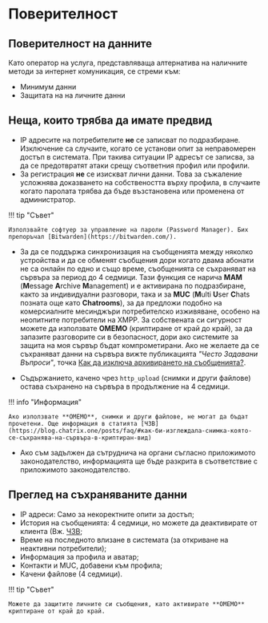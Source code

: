 # Поверителност

## Поверителност на данните

Като оператор на услуга, представляваща алтернатива на наличните методи за интернет комуникация, се стреми към:

- Минимум данни
- Защитата на на личните данни

## Неща, които трябва да имате предвид

- IP адресите на потребителите **не** се записват по подразбиране. Изключение са случаите, когато се установи опит за неправомерен достъп в системата. При такива ситуации IP адресът се записва, за да се предотвратят атаки срещу съответния профил или профили.
- За регистрация **не** се изискват лични данни. Това за съжаление усложнява доказването на собствеността върху профила, в случаите когато паролата трябва да бъде възстановена или променена от администратор.

!!! tip "Съвет"

    Използвайте софтуер за управление на пароли (Password Manager). Бих препоръчал [Bitwarden](https://bitwarden.com/).

- За да се поддържа синхронизация на съобщенията между няколко устройства и да се обменят съобщения дори когато двама абонати не са онлайн по едно и също време, съобщенията се съхраняват на сървъра за период до 4 седмици. Тази функция се нарича **MAM** (**M**essage **A**rchive **M**anagement) и е активирана по подразбиране, както за индивидуални разговори, така и за **MUC** (**M**ulti **U**ser **C**hats позната още като **Chatrooms**), за да предложи подобно на комерсиалните месинджъри потребителско изживяване, особено на неопитните потребители на XMPP. За собствената си сигурност можете да използвате **OMEMO** (криптиране от край до край), за да запазите разговорите си в безопасност, дори ако системите за защита на моя сървър бъдат компрометирани. Ако не желаете да се съхраняват данни на сървъра вижте публикацията *"Често Задавани Въпроси"*, точка [Как да изключа архивирането на съобщенията?](https://blog.chatrix.one/posts/faq/#как-да-изключа-архивирането-на-съобщенията).

- Съдържанието, качено чрез `http_upload` (снимки и други файлове) остава съхранено на сървъра в продължение на 4 седмици.

!!! info "Информация"

    Ако използвате **OMEMO**, снимки и други файлове, не могат да бъдат прочетени. Още информация в статията [ЧЗВ](https://blog.chatrix.one/posts/faq/#как-би-изглеждала-снимка-която-се-съхранява-на-сървъра-в-криптиран-вид)

- Ако съм задължен да сътруднича на органи съгласно приложимото законодателство, информацията ще бъде разкрита в съответствие с приложимото законодателство.

## Преглед на съхраняваните данни

- IP адреси: Само за некоректните опити за достъп;
- История на съобщенията: 4 седмици, но можете да деактивирате от клиента (Вж. [ЧЗВ](http://blog.chatrix.one/posts/faq/#как-да-изключа-архивирането-на-съобщенията);
- Време на последното влизане в системата (за откриване на неактивни потребители);
- Информация за профила и аватар;
- Контакти и MUC, добавени към профила;
- Качени файлове (4 седмици).

!!! tip "Съвет"

    Можете да защитите личните си съобщения, като активирате **OMEMO** криптиране от край до край.

